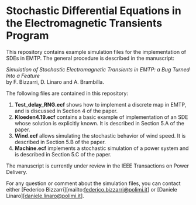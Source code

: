 # Stochastic Differential Equations in the Electromagnetic Transients Program

This repository contains example simulation files for the implementation of SDEs in EMTP. The general procedure is described in the manuscript:

*Simulation of Stochastic Electromagnetic Transients in EMTP: a Bug Turned Into a Feature* <br/>
by F. Bizzarri, D. Linaro and A. Brambilla.

The following files are contained in this repository:

1. **Test_delay_RNG.ecf** shows how to implement a discrete map in EMTP, and is discussed in Section 4 of the paper.
1. **Kloeden4.19.ecf** contains a basic example of implementation of an SDE whose solution is explicitly known. It is described in Section 5.A of the paper.
1. **Wind.ecf** allows simulating the stochastic behavior of wind speed. It is described in Section 5.B of the paper.
1. **Machine.ecf** implements a stochastic simulation of a power system and is described in Section 5.C of the paper.

The manuscript is currently under review in the IEEE Transactions on Power Delivery.

For any question or comment about the simulation files, you can contact either [Federico Bizzarri][mailto:federico.bizzarri@polimi.it] or [Daniele Linaro][daniele.linaro@polimi.it].
